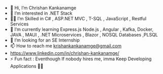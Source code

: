 - 👋 Hi, I’m Chrishan Kankanamge
- 👀 I’m interested in .NET Stack
- 🐱‍👤 I’m Skilled in C# , ASP.NET MVC , T-SQL , JavaScript , Restful Services 
- 🌱 I’m currently learning Express.js Node.js , Angular , Kafka, Docker, JAVA , MAUI , .NET Microservices , Blazor , NOSQL Databases ,PLSQL
- 💞️ I’m looking for an SE Internship 
- 📫 How to reach me krishankankanamge@gmail.com
- https://www.linkedin.com/in/chrishan-kankanamge/
- ⚡ Fun fact : Eventhough If nobody hires me, imma Keep Developing Applications 🤣💯

